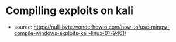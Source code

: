# Compiling exploits on kali
* source: https://null-byte.wonderhowto.com/how-to/use-mingw-compile-windows-exploits-kali-linux-0179461/
<pre>

</pre>
